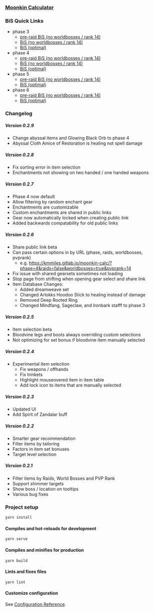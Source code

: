 ### [Moonkin Calculator](https://kmmiles.gitlab.io/moonkin-calc/)

### BiS Quick Links
  - phase 3
    - [pre-raid BiS (no worldbosses / rank 14)](https://kmmiles.gitlab.io/moonkin-calc/?phase=3&raids=false&worldbosses=false&pvprank=1)
    - [BiS (no worldbosses / rank 14)](https://kmmiles.gitlab.io/moonkin-calc/?phase=3&raids=true&worldbosses=false&pvprank=1)
    - [BiS (optimal)](https://kmmiles.gitlab.io/moonkin-calc/?phase=3&raids=true&worldbosses=true&pvprank=14)
  - phase 4
    - [pre-raid BiS (no worldbosses / rank 14)](https://kmmiles.gitlab.io/moonkin-calc/?phase=4&raids=false&worldbosses=false&pvprank=1)
    - [BiS (no worldbosses / rank 14)](https://kmmiles.gitlab.io/moonkin-calc/?phase=4&raids=true&worldbosses=false&pvprank=1)
    - [BiS (optimal)](https://kmmiles.gitlab.io/moonkin-calc/?phase=4&raids=true&worldbosses=true&pvprank=14)
  - phase 5
    - [pre-raid BiS (no worldbosses / rank 14)](https://kmmiles.gitlab.io/moonkin-calc/?phase=5&raids=false&worldbosses=false&pvprank=1)
    - [BiS (optimal)](https://kmmiles.gitlab.io/moonkin-calc/?phase=5&raids=true&worldbosses=true&pvprank=14)
  - phase 6
    - [pre-raid BiS (no worldbosses / rank 14)](https://kmmiles.gitlab.io/moonkin-calc/?phase=6&raids=false&worldbosses=false&pvprank=1)
    - [BiS (optimal)](https://kmmiles.gitlab.io/moonkin-calc/?phase=6&raids=true&worldbosses=true&pvprank=14)

### Changelog
##### Version 0.2.9
  - Change abyssal items and Glowing Black Orb to phase 4
  - Abyssal Cloth Amice of Restoration is healing not spell damage

##### Version 0.2.8
  - Fix sorting error in item selection
  - Enchantments not showing on two handed / one handed weapons

##### Version 0.2.7
  - Phase 4 now default
  - Allow filtering by random enchant gear
  - Enchantments are customizable
  - Custom enchantments are shared in public links
  - Gear now automatically locked when creating public link
  - Added backwards compatability for old public links

##### Version 0.2.6
  - Share public link beta
  - Can pass certain options in by URL (phase, raids, worldbosses, pvprank)
    - e.g. https://kmmiles.gitlab.io/moonkin-calc/?phase=4&raids=false&worldbosses=true&pvprank=14
  - Fix issue with shared gearsets sometimes not loading
  - Stop page from shifting when opening gear select and share link
  - Item Database Changes:
    - Added dreamweave set
    - Changed Arlokks Hoodoo Stick to healing instead of damage
    - Removed Deep Rooted Ring
    - Changed Mindfang, Sageclaw, and Ironbark stafff to phase 3

##### Version 0.2.5
  - Item selection beta
  - Bloodvine legs and boots always overriding custom selections
  - Not optimizing for set bonus if bloodvine item manually selected

##### Version 0.2.4
  - Experimental item selection
    - Fix weapons / offhands 
    - Fix trinkets
    - Highlight mouseovered item in item table
    - Add lock icon to items that are manually selected
##### Version 0.2.3
  - Updated UI
  - Add Spirit of Zandalar buff

##### Version 0.2.2
  - Smarter gear recommendation
  - Filter items by tailoring
  - Factors in item set bonuses
  - Target level selection
  
##### Version 0.2.1
  - Filter items by Raids, World Bosses and PVP Rank
  - Support shimmer targets
  - Show boss / location on tooltips
  - Various bug fixes

### Project setup
```
yarn install
```

#### Compiles and hot-reloads for development
```
yarn serve
```

#### Compiles and minifies for production
```
yarn build
```

#### Lints and fixes files
```
yarn lint
```

#### Customize configuration
See [Configuration Reference](https://cli.vuejs.org/config/).
